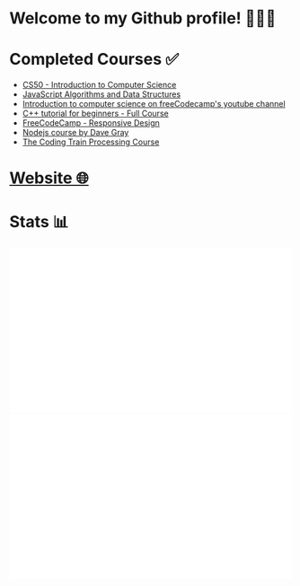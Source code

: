 # Welcome to my Github profile! 👋👋👋
  
# Completed Courses ✅

- [CS50 - Introduction to Computer Science](https://certificates.cs50.io/838bbaa3-e410-413f-b574-b173f0b5db44.pdf?size=letter)
- [JavaScript Algorithms and Data Structures](https://freecodecamp.org/certification/The_Runner_01/javascript-algorithms-and-data-structures)
- [Introduction to computer science on freeCodecamp's youtube channel](https://www.youtube.com/watch?v=zOjov-2OZ0E&t=1s&ab_channel=freeCodeCamp.org "Link to the course")
- [C++ tutorial for beginners - Full Course](https://www.youtube.com/watch?v=vLnPwxZdW4Y&ab_channel=freeCodeCamp.org "Link to the course")
- [FreeCodeCamp - Responsive Design](https://www.freecodecamp.org/certification/The_Runner_01/responsive-web-design)
- [Nodejs course by Dave Gray](https://www.youtube.com/watch?v=f2EqECiTBL8&t=22547s&ab_channel=DaveGray)
- [The Coding Train Processing Course](https://www.youtube.com/watch?v=4JzDttgdILQ&list=PLcyrfeXYiQG0toqT2y8IumyKuoSz7VPLh)


<h1><a href="https://www.therunner.digital/">Website 🌐</a></h1>

<h1>Stats 📊</h1>
<a href="#">
<img src="https://raw.githubusercontent.com/Chrd26/git-stats/master/generated/overview.svg#gh-dark-mode-only">
<img src="https://raw.githubusercontent.com/Chrd26/git-stats/master/generated/languages.svg#gh-dark-mode-only">
</a>
<br>
<!--
**Chrd26/Chrd26** is a ✨ _special_ ✨ repository because its `README.md` (this file) appears on your GitHub profile

Here are some ideas to get you started:

- 🔭 I’m currently working on ...
- 🌱 I’m currently learning ...
- 👯 I’m looking to collaborate on ...
- 🤔 I’m looking for help with ...
- 💬 Ask me about ...
- 📫 How to reach me: ...
- 😄 Pronouns: ...
- ⚡ Fun fact: ...
-->
